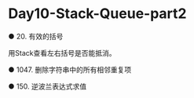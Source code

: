 # Day10-Stack-Queue-part2
● 20. 有效的括号

用Stack查看左右括号是否能抵消。

● 1047. 删除字符串中的所有相邻重复项


● 150. 逆波兰表达式求值
